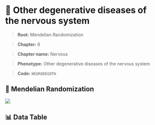 # 🧪 Other degenerative diseases of the nervous system

> **Root:** Mendelian Randomization

> **Chapter:** 6  

> **Chapter name:** Nervous

> **Phenotype:** Other degenerative diseases of the nervous system  

> **Code:** `NEURODEGOTH`

## 🧬 Mendelian Randomization  

<img src="/MR/Figures/Forward/NEURODEGOTH.png"/>

## 📊 Data Table

<CsvTableMRF src="/public/MR/Data/Forward/NEURODEGOTH.csv"/>
